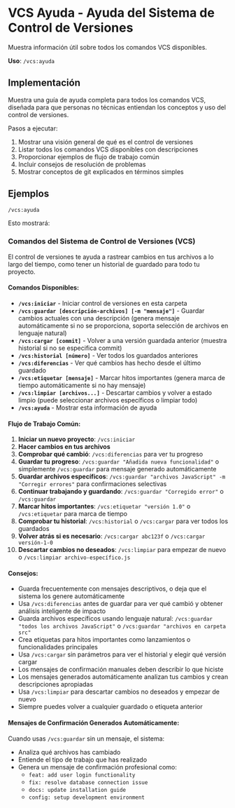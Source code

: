 # VCS Ayuda - Ayuda del Sistema de Control de Versiones

Muestra información útil sobre todos los comandos VCS disponibles.

**Uso**: `/vcs:ayuda`

## Implementación

Muestra una guía de ayuda completa para todos los comandos VCS, diseñada para que personas no técnicas entiendan los conceptos y uso del control de versiones.

Pasos a ejecutar:
1. Mostrar una visión general de qué es el control de versiones
2. Listar todos los comandos VCS disponibles con descripciones
3. Proporcionar ejemplos de flujo de trabajo común
4. Incluir consejos de resolución de problemas
5. Mostrar conceptos de git explicados en términos simples

## Ejemplos

```bash
/vcs:ayuda
```

Esto mostrará:

### Comandos del Sistema de Control de Versiones (VCS)

El control de versiones te ayuda a rastrear cambios en tus archivos a lo largo del tiempo, como tener un historial de guardado para todo tu proyecto.

#### Comandos Disponibles:

- **`/vcs:iniciar`** - Iniciar control de versiones en esta carpeta
- **`/vcs:guardar [descripción-archivos] [-m "mensaje"]`** - Guardar cambios actuales con una descripción (genera mensaje automáticamente si no se proporciona, soporta selección de archivos en lenguaje natural)
- **`/vcs:cargar [commit]`** - Volver a una versión guardada anterior (muestra historial si no se especifica commit)
- **`/vcs:historial [número]`** - Ver todos los guardados anteriores
- **`/vcs:diferencias`** - Ver qué cambios has hecho desde el último guardado
- **`/vcs:etiquetar [mensaje]`** - Marcar hitos importantes (genera marca de tiempo automáticamente si no hay mensaje)
- **`/vcs:limpiar [archivos...]`** - Descartar cambios y volver a estado limpio (puede seleccionar archivos específicos o limpiar todo)
- **`/vcs:ayuda`** - Mostrar esta información de ayuda

#### Flujo de Trabajo Común:

1. **Iniciar un nuevo proyecto**: `/vcs:iniciar`
2. **Hacer cambios en tus archivos**
3. **Comprobar qué cambió**: `/vcs:diferencias` para ver tu progreso
4. **Guardar tu progreso**: `/vcs:guardar "Añadida nueva funcionalidad"` o simplemente `/vcs:guardar` para mensaje generado automáticamente
5. **Guardar archivos específicos**: `/vcs:guardar "archivos JavaScript" -m "Corregir errores"` para confirmaciones selectivas
6. **Continuar trabajando y guardando**: `/vcs:guardar "Corregido error"` o `/vcs:guardar`
7. **Marcar hitos importantes**: `/vcs:etiquetar "versión 1.0"` o `/vcs:etiquetar` para marca de tiempo
8. **Comprobar tu historial**: `/vcs:historial` o `/vcs:cargar` para ver todos los guardados
9. **Volver atrás si es necesario**: `/vcs:cargar abc123f` o `/vcs:cargar versión-1-0`
10. **Descartar cambios no deseados**: `/vcs:limpiar` para empezar de nuevo o `/vcs:limpiar archivo-específico.js`

#### Consejos:

- Guarda frecuentemente con mensajes descriptivos, o deja que el sistema los genere automáticamente
- Usa `/vcs:diferencias` antes de guardar para ver qué cambió y obtener análisis inteligente de impacto
- Guarda archivos específicos usando lenguaje natural: `/vcs:guardar "todos los archivos JavaScript"` o `/vcs:guardar "archivos en carpeta src"`
- Crea etiquetas para hitos importantes como lanzamientos o funcionalidades principales
- Usa `/vcs:cargar` sin parámetros para ver el historial y elegir qué versión cargar
- Los mensajes de confirmación manuales deben describir lo que hiciste
- Los mensajes generados automáticamente analizan tus cambios y crean descripciones apropiadas
- Usa `/vcs:limpiar` para descartar cambios no deseados y empezar de nuevo
- Siempre puedes volver a cualquier guardado o etiqueta anterior

#### Mensajes de Confirmación Generados Automáticamente:

Cuando usas `/vcs:guardar` sin un mensaje, el sistema:
- Analiza qué archivos has cambiado
- Entiende el tipo de trabajo que has realizado
- Genera un mensaje de confirmación profesional como:
  - `feat: add user login functionality`
  - `fix: resolve database connection issue`
  - `docs: update installation guide`
  - `config: setup development environment`